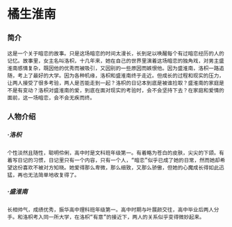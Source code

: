 # 橘生淮南

### 简介
    这是一个关于暗恋的故事。只是这场暗恋的时间太漫长，长到足以唤醒每个有过暗恋经历的人的记忆。故事里，女主名叫洛枳，十几年来，她在自己的世界里演着这场暗恋的独角戏，对男主盛淮南感情复杂，既因他的优秀而被吸引，又因别的一些原因而嫉恨他。因为盛淮南，洛枳一路追随，考上了最好的大学。因为各种机缘，洛枳和盛淮南终于走近。但成长的过程和现实的压力，让两人接受了很多考验，两人是否能走到一起？洛枳的日记本到底是被谁捡取？盛淮南的家庭是不是有变动？洛枳对盛淮南的爱，到底在面对现实的考验时，会不会坚持下去？在家庭和爱情的面前，这一场暗恋，会不会无疾而终。

### 人物介绍

##### ·洛枳
    个性淡然且随性，聪明伶俐，高中时是文科班年级第一。有着略为苍白的皮肤，尖尖的下颌。有着写日记的习惯，日记里只有一个内容，只有一个人，“暗恋”似乎已成了她的日常，然而她却希望这份喜欢不被对方知晓。她爱得那么卑微，那么细致，又那么骄傲，但她的心魔成长得如此迅猛，再也无法简单地收复得了。

##### ·盛淮南
    长相帅气，成绩优秀，振华高中理科班年级第一。高中时期与叶展颜交往，高中毕业后两人分手。和洛枳考入同一所大学，在洛枳“有意”的接近下，两人的关系似乎变得微妙起来。

